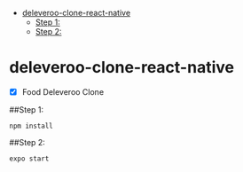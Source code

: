 ﻿
<!-- @import "[TOC]" {cmd="toc" depthFrom=1 depthTo=6 orderedList=false} -->

<!-- code_chunk_output -->

- [deleveroo-clone-react-native](#deleveroo-clone-react-native)
  - [Step 1:](#step-1)
  - [Step 2:](#step-2)

<!-- /code_chunk_output -->
# deleveroo-clone-react-native
 
 - [X] Food Deleveroo Clone

##Step 1:
 
``npm install``  

##Step 2:
 
 ``expo start``  


